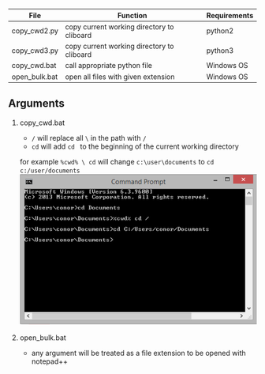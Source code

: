 | File          | Function                                   | Requirements |
|---------------|--------------------------------------------|--------------|
| copy_cwd2.py  | copy current working directory to cliboard | python2      |
| copy_cwd3.py  | copy current working directory to cliboard | python3      |
| copy_cwd.bat  | call appropriate python file               | Windows OS   |
| open_bulk.bat | open all files with given extension        | Windows OS   |


## Arguments   
1. copy_cwd.bat
	* `/` will replace all `\` in the path with `/`  
	* `cd` will add `cd ` to the beginning of the current working directory    
	
	for example `%cwd% \ cd` will change `c:\user\documents` to `cd c:/user/documents`
	![shell example](shell.PNG)
2. open_bulk.bat
	* any argument will be treated as a file extension to be opened with notepad++
	
